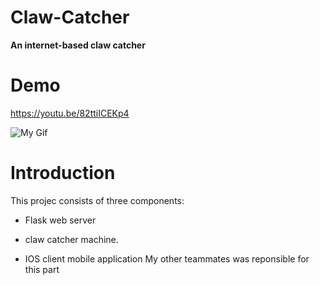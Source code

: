 # Claw-Catcher
**An internet-based claw catcher**

# Demo 
https://youtu.be/82ttiICEKp4

![My Gif](/demo.gif)

# Introduction
This projec consists of three components:

* Flask web server

* claw catcher machine.

* IOS client mobile application
My other teammates was reponsible for this part

